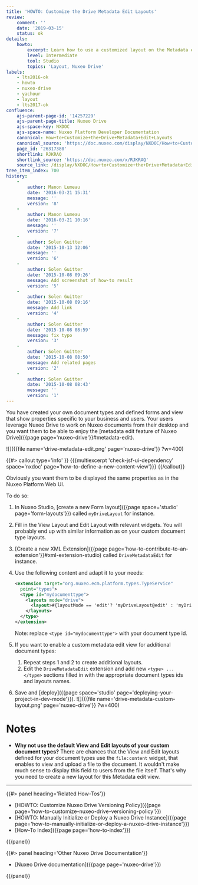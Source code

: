 ```yaml
---
title: 'HOWTO: Customize the Drive Metadata Edit Layouts'
review:
    comment: ''
    date: '2019-03-15'
    status: ok
details:
    howto:
        excerpt: Learn how to use a customized layout on the Metadata edit of Nuxeo Drive.
        level: Intermediate
        tool: Studio
        topics: 'Layout, Nuxeo Drive'
labels:
    - lts2016-ok
    - howto
    - nuxeo-drive
    - yachour
    - layout
    - lts2017-ok
confluence:
    ajs-parent-page-id: '14257229'
    ajs-parent-page-title: Nuxeo Drive
    ajs-space-key: NXDOC
    ajs-space-name: Nuxeo Platform Developer Documentation
    canonical: How+to+Customize+the+Drive+Metadata+Edit+Layouts
    canonical_source: 'https://doc.nuxeo.com/display/NXDOC/How+to+Customize+the+Drive+Metadata+Edit+Layouts'
    page_id: '26317380'
    shortlink: RJKRAQ
    shortlink_source: 'https://doc.nuxeo.com/x/RJKRAQ'
    source_link: /display/NXDOC/How+to+Customize+the+Drive+Metadata+Edit+Layouts
tree_item_index: 700
history:
    -
        author: Manon Lumeau
        date: '2016-03-21 15:31'
        message: ''
        version: '8'
    -
        author: Manon Lumeau
        date: '2016-03-21 10:16'
        message: ''
        version: '7'
    -
        author: Solen Guitter
        date: '2015-10-13 12:06'
        message: ''
        version: '6'
    -
        author: Solen Guitter
        date: '2015-10-08 09:26'
        message: Add screenshot of how-to result
        version: '5'
    -
        author: Solen Guitter
        date: '2015-10-08 09:16'
        message: Add link
        version: '4'
    -
        author: Solen Guitter
        date: '2015-10-08 08:59'
        message: fix typo
        version: '3'
    -
        author: Solen Guitter
        date: '2015-10-08 08:50'
        message: Add related pages
        version: '2'
    -
        author: Solen Guitter
        date: '2015-10-08 08:43'
        message: ''
        version: '1'
---
```


You have created your own document types and defined forms and view that show properties specific to your business and users. Your users leverage Nuxeo Drive to work on Nuxeo documents from their desktop and you want them to be able to enjoy the [metadata edit feature of Nuxeo Drive]({{page page='nuxeo-drive'}}#metadata-edit).

![]({{file name='drive-metadata-edit.png' page='nuxeo-drive'}} ?w=400)

{{#> callout type='info' }}
{{{multiexcerpt 'check-jsf-ui-dependency' space='nxdoc' page='how-to-define-a-new-content-view'}}}
{{/callout}}

Obviously you want them to be displayed the same properties as in the Nuxeo Platform Web UI.

To do so:

1. In Nuxeo Studio, [create a new Form layout]({{page space='studio' page='form-layouts'}}) called `myDriveLayout` for instance.
2. Fill in the View Layout and Edit Layout with relevant widgets.
   You will probably end up with similar information as on your custom document type layouts.
3. [Create a new XML Extension]({{page page='how-to-contribute-to-an-extension'}}#xml-extension-studio) called `DriveMetadataEdit` for instance.
4. Use the following content and adapt it to your needs:

    ```xml
    <extension target="org.nuxeo.ecm.platform.types.TypeService"
      point="types">
      <type id="mydocumenttype">
        <layouts mode="drive">
          <layout>#{layoutMode == 'edit'? 'myDriveLayout@edit' : 'myDriveLayout@view'}</layout>
        </layouts>
      </type>
    </extension>
    ```

    Note: replace `<type id="mydocumenttype">` with your document type id.
5. If you want to enable a custom metadata edit view for additional document types:
   1. Repeat steps 1 and 2 to create additional layouts.
   2. Edit the `DriveMetadataEdit` extension and add new `<type> ... </type>` sections filled in with the appropriate document types ids and layouts names.
6. Save and [deploy]({{page space='studio' page='deploying-your-project-in-dev-mode'}}).
   ![]({{file name='drive-metadata-custom-layout.png' page='nuxeo-drive'}} ?w=400)

# Notes

- **Why not use the default View and Edit layouts of your custom document types?**
    There are chances that the View and Edit layouts defined for your document types use the `file:content` widget, that enables to view and upload a file to the document. It wouldn't make much sense to display this field to users from the file itself. That's why you need to create a new layout for this Metadata edit view.

***

<div class="row" data-equalizer data-equalize-on="medium"><div class="column medium-6">{{#> panel heading='Related How-Tos'}}

- [HOWTO: Customize Nuxeo Drive Versioning Policy]({{page page='how-to-customize-nuxeo-drive-versioning-policy'}})
- [HOWTO: Manually Initialize or Deploy a Nuxeo Drive Instance]({{page page='how-to-manually-initialize-or-deploy-a-nuxeo-drive-instance'}})
- [How-To Index]({{page page='how-to-index'}})

{{/panel}}</div><div class="column medium-6">{{#> panel heading='Other Nuxeo Drive Documentation'}}

- [Nuxeo Drive documentation]({{page page='nuxeo-drive'}})

{{/panel}}</div></div>
